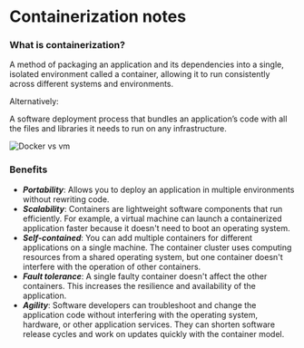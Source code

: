 # Containerization notes

### What is containerization?

A method of packaging an application and its dependencies into a single, isolated environment called a container, allowing it to run consistently across different systems and environments.

Alternatively:

A software deployment process that bundles an application’s code with all the files and libraries it needs to run on any infrastructure.

![Docker vs vm](https://bito.ai/wp-content/uploads/2023/01/image1-2.png)

### Benefits

- ***Portability***: Allows you to deploy an application in multiple environments without rewriting code.
- ***Scalability***: Containers are lightweight software components that run efficiently. For example, a virtual machine can launch a containerized application faster because it doesn't need to boot an operating system.
- ***Self-contained***: You can add multiple containers for different applications on a single machine. The container cluster uses computing resources from a shared operating system, but one container doesn't interfere with the operation of other containers. 
- ***Fault tolerance***: A single faulty container doesn't affect the other containers. This increases the resilience and availability of the application.
- ***Agility***: Software developers can troubleshoot and change the application code without interfering with the operating system, hardware, or other application services. They can shorten software release cycles and work on updates quickly with the container model.